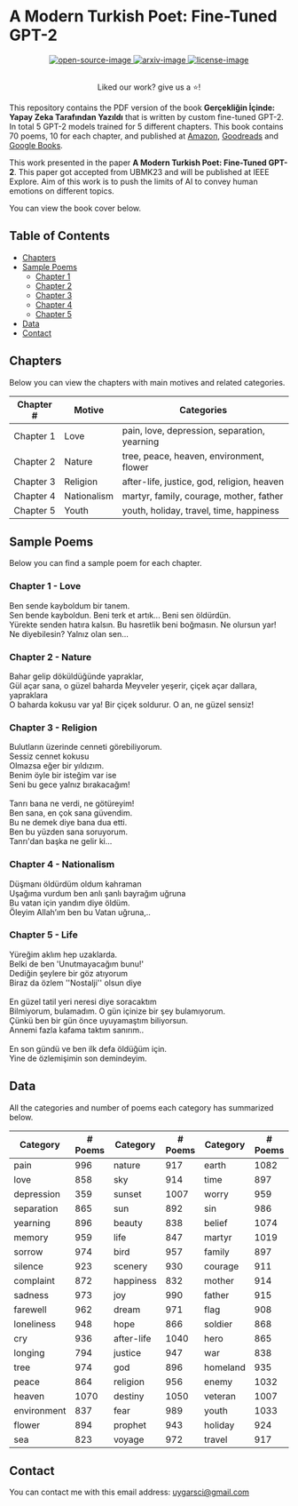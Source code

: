 # A Modern Turkish Poet: Fine-Tuned GPT-2

<div align="center">
    <a href="">
        <img alt="open-source-image"
		src="https://badges.frapsoft.com/os/v1/open-source.svg?v=103">
    </a>
    <a href="https://arxiv.org/abs/tba">
        <img alt="arxiv-image"
		src="https://img.shields.io/badge/arXiv-tba-b31b1b.svg">
    </a>
    <a href="https://github.com/Naereen/StrapDown.js/blob/master/LICENSE">
        <img alt="license-image"
		src="https://badgen.net/github/license/Naereen/Strapdown.js">
    </a>
</div>
<br/>
<div align="center">
    <p>Liked our work? give us a ⭐!</p>
</div>

This repository contains the PDF version of the book **Gerçekliğin İçinde: Yapay Zeka Tarafından Yazıldı** that is written by custom fine-tuned GPT-2. In total 5 GPT-2 models trained for 5 different chapters. This book contains 70 poems, 10 for each chapter, and published at [Amazon](https://www.amazon.com/gp/product/B0BKWMFB3V/ref=x_gr_bb_amazon?ie=UTF8&tag=x_gr_bb_amazon-20&linkCode=as2&camp=1789&creative=9325&creativeASIN=B0BKWMFB3V&SubscriptionId=1MGPYB6YW3HWK55XCGG2), [Goodreads](https://www.goodreads.com/book/show/75427836-ger-ekli-in-i-inde?ac=1&from_search=true&qid=tY5OinoPzb&rank=1) and [Google Books](https://books.google.com.tr/books/about/Gerçekliğin_İçinde.html?id=gumYEAAAQBAJ&redir_esc=y). 

This work presented in the paper  **A Modern Turkish Poet: Fine-Tuned GPT-2**. This paper got accepted from UBMK23 and will be published at IEEE Explore. Aim of this work is to push the limits of AI to convey human emotions on different topics.

You can view the book cover below.

## Table of Contents
* [Chapters](#chapters)
* [Sample Poems](#sample)
    * [Chapter 1](#chapter1)
    * [Chapter 2](#chapter2)
    * [Chapter 3](#chapter3)
    * [Chapter 4](#chapter4)
    * [Chapter 5](#chapter5)
* [Data](#Data)
* [Contact](#contact)

## Chapters <a class="anchor" id="chapters"></a>
Below you can view the chapters with main motives and related categories.

| Chapter # | Motive      | Categories                                   |
|-----------|-------------|----------------------------------------------|
| Chapter 1 | Love        | pain, love, depression, separation, yearning |
| Chapter 2 | Nature      | tree, peace, heaven, environment, flower     |
| Chapter 3 | Religion    | after-life, justice, god, religion, heaven   |
| Chapter 4 | Nationalism | martyr, family, courage, mother, father      |
| Chapter 5 | Youth       | youth, holiday, travel, time, happiness      |

## Sample Poems <a class="anchor" id="sample"></a>
Below you can find a sample poem for each chapter.

### Chapter 1 - Love <a class="anchor" id="chapter1"></a>
Ben sende kayboldum bir tanem. \
Sen bende kayboldun. Beni terk et artık... Beni sen öldürdün. \
Yürekte senden hatıra kalsın. Bu hasretlik beni boğmasın. Ne olursun yar! \
Ne diyebilesin? Yalnız olan sen...

### Chapter 2 - Nature <a class="anchor" id="chapter2"></a>
Bahar gelip döküldüğünde yapraklar, \
Gül açar sana, o güzel baharda Meyveler yeşerir, çiçek açar dallara, yapraklara \
O baharda kokusu var ya! Bir çiçek soldurur. O an, ne güzel sensiz!

### Chapter 3 - Religion <a class="anchor" id="chapter3"></a>
Bulutların üzerinde cenneti görebiliyorum. \
Sessiz cennet kokusu \
Olmazsa eğer bir yıldızım. \
Benim öyle bir isteğim var ise \
Seni bu gece yalnız bırakacağım! \
\
Tanrı bana ne verdi, ne götüreyim! \
Ben sana, en çok sana güvendim. \
Bu ne demek diye bana dua etti. \
Ben bu yüzden sana soruyorum. \
Tanrı'dan başka ne gelir ki...

### Chapter 4 - Nationalism <a class="anchor" id="chapter4"></a>
Düşmanı öldürdüm oldum kahraman \
Uşağıma vurdum ben anlı şanlı bayrağım uğruna \
Bu vatan için yandım diye öldüm. \
Öleyim Allah’ım ben bu Vatan uğruna,..

### Chapter 5 - Life <a class="anchor" id="chapter5"></a>
Yüreğim aklım hep uzaklarda. \
Belki de ben 'Unutmayacağım bunu!' \
Dediğin şeylere bir göz atıyorum \
Biraz da özlem ''Nostalji'' olsun diye \
\
En güzel tatil yeri neresi diye soracaktım \
Bilmiyorum, bulamadım. O gün içinize bir şey bulamıyorum. \
Çünkü ben bir gün önce uyuyamaştım biliyorsun. \
Annemi fazla kafama taktım sanırım.. \
\
En son gündü ve ben ilk defa öldüğüm için. \
Yine de özlemişimin son demindeyim.

## Data <a class="anchor" id="data"></a>
All the categories and number of poems each category has summarized below.

| Category    | \# Poems | Category   | \# Poems | Category | \# Poems |
|-------------|----------|------------|----------|----------|----------|
| pain        | 996      | nature     | 917      | earth    | 1082     |
| love        | 858      | sky        | 914      | time     | 897      |
| depression  | 359      | sunset     | 1007     | worry    | 959      |
| separation  | 865      | sun        | 892      | sin      | 986      |
| yearning    | 896      | beauty     | 838      | belief   | 1074     |
| memory      | 959      | life       | 847      | martyr   | 1019     |
| sorrow      | 974      | bird       | 957      | family   | 897      |
| silence     | 923      | scenery    | 930      | courage  | 911      |
| complaint   | 872      | happiness  | 832      | mother   | 914      |
| sadness     | 973      | joy        | 990      | father   | 915      |
| farewell    | 962      | dream      | 971      | flag     | 908      |
| loneliness  | 948      | hope       | 866      | soldier  | 868      |
| cry         | 936      | after-life | 1040     | hero     | 865      |
| longing     | 794      | justice    | 947      | war      | 838      |
| tree        | 974      | god        | 896      | homeland | 935      |
| peace       | 864      | religion   | 956      | enemy    | 1032     |
| heaven      | 1070     | destiny    | 1050     | veteran  | 1007     |
| environment | 837      | fear       | 989      | youth    | 1033     |
| flower      | 894      | prophet    | 943      | holiday  | 924      |
| sea         | 823      | voyage     | 972      | travel   | 917      |

## Contact <a class="contact" id="contact"></a>
You can contact me with this email address: uygarsci@gmail.com
